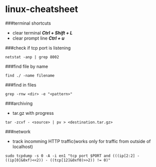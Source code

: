 # linux-cheatsheet

###terminal shortcuts
- clear terminal ___Ctrl + Shift + L___
- clear prompt line ___Ctrl + u___

###check if tcp port is listening
```
netstat -anp | grep 8002
```

###find file by name
```
find ./ -name filename
```

###find in files
```
grep -rnw <dir> -e "<pattern>"
```

###archiving
- tar.gz with progress
```
tar -zcvf - <source> | pv > <destination.tar.gz>
```

###network
- track incomming HTTP traffic(works only for traffic from outside of localhost)
```
sudo tcpdump -s 0 -A -i en1 "tcp port $PORT and (((ip[2:2] - ((ip[0]&0xf)<<2)) - ((tcp[12]&0xf0)>>2)) != 0)"
```
